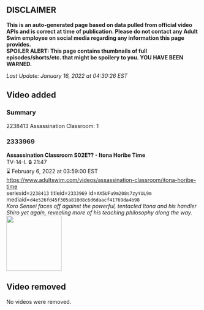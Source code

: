 ## DISCLAIMER
**This is an auto-generated page based on data pulled from official video APIs and is correct at time of publication. Please do not contact any Adult Swim employee on social media regarding any information this page provides.**  
**SPOILER ALERT: This page contains thumbnails of full episodes/shorts/etc. that might be spoilery to you. YOU HAVE BEEN WARNED.**  

_Last Update: January 16, 2022 at 04:30:26 EST_
## Video added
### Summary
2238413 Assassination Classroom: 1  
### 2333969
**Assassination Classroom S02E?? - Itona Horibe Time**  
TV-14-L 🔒 21:47  
⌛ February 6, 2022 at 03:59:00 EST  
https://www.adultswim.com/videos/assassination-classroom/itona-horibe-time  
seriesid=`2238413` titleid=`2333969` id=`AX5UFu9m208s7zyYUL9m` mediaid=`d4e526fd45f305a810d8c6d6daacf41769da4b98`  
_Koro Sensei faces off against the powerful, tentacled Itona and his handler Shiro yet again, revealing more of his teaching philosophy along the way._  
<a href="https://media.cdn.adultswim.com/uploads/20220113/thumbnails/2_221131652520-AssassinationClassroom_025_202_ItonaHoribeTime.png"><img src="https://media.cdn.adultswim.com/uploads/20220113/thumbnails/2_221131652520-AssassinationClassroom_025_202_ItonaHoribeTime.png" height="144px" /></a>
## Video removed
No videos were removed.  
